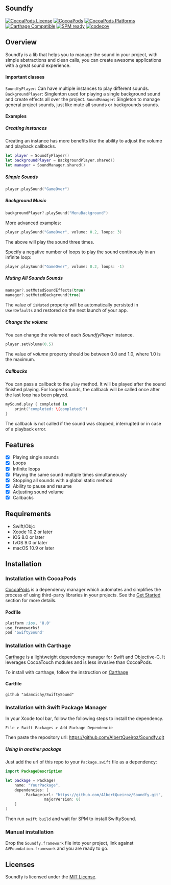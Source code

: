 ## Soundfy

[![CocoaPods License](https://img.shields.io/cocoapods/l/SwiftySound.svg)](https://raw.githubusercontent.com/adamcichy/SwiftySound/master/LICENSE)
[![CocoaPods](https://img.shields.io/cocoapods/v/SwiftySound.svg)](https://cocoapods.org/pods/SwiftySound)
[![CocoaPods Platforms](https://img.shields.io/cocoapods/p/SwiftySound.svg)](https://cocoapods.org/pods/SwiftySound)
[![Carthage Compatible](https://img.shields.io/badge/Carthage-compatible-brightgreen.svg)](https://github.com/Carthage/Carthage)
[![SPM ready](https://img.shields.io/badge/SPM-ready-orange.svg)](https://swift.org/package-manager/)
[![codecov](https://codecov.io/gh/adamcichy/SwiftySound/branch/master/graph/badge.svg)](https://codecov.io/gh/adamcichy/SwiftySound)

## Overview
Soundfy is a lib that helps you to manage the sound in your project, with simple abstractions and clean calls, you can create awesome applications with a great sound experience.

#### Important classes
`SoundfyPlayer`: Can have multiple instances to play different sounds.
`BackgroundPlayer`: Singlenton used for playing a single background sound and create effects all over the project.
`SoundManager`: Singleton to manage general project sounds, just like mute all sounds or backgrounds sounds.

#### Examples
##### Creating instances
Creating an instance has more benefits like the ability to adjust the volume and playback callbacks.
```swift
let player = SoundfyPlayer()
let backgroundPlayer = BackgroundPlayer.shared()
let manager = SoundManager.shared()
```
##### Simple Sounds
```swift
player.playSound("GameOver")
```
##### Background Music
```swift
backgroundPlayer?.playSound("MenuBackground")
```

More advanced examples:

```swift
player.playSound("GameOver", volume: 0.2, loops: 3)
```
The above will play the sound three times.

Specify a negative number of loops to play the sound continously in an infinite loop:

```swift
player.playSound("GameOver", volume: 0.2, loops: -1)
```

##### Muting All Sounds Sounds
```swift
manager?.setMutedSoundEffects(true)
manager?.setMutedBackground(true)
```
The value of `isMuted` property will be automatically persisted in `UserDefaults` and restored on the next launch of your app.

##### Change the volume

You can change the volume of each *SoundfyPlayer* instance.

```swift
player.setVolume(0.5)
```
The value of *volume* property should be between 0.0 and 1.0, where 1.0 is the maximum.

##### Callbacks

You can pass a callback to the `play` method. It will be played after the sound finished playing. For looped sounds, the callback will be called once after the last loop has been played.

```swift
mySound.play { completed in
    print("completed: \(completed)")
}
```
The callback is not called if the sound was stopped, interrupted or in case of a playback error.

## Features
- [x] Playing single sounds
- [x] Loops
- [x] Infinite loops
- [x] Playing the same sound multiple times simultaneously
- [x] Stopping all sounds with a global static method
- [x] Ability to pause and resume
- [x] Adjusting sound volume
- [x] Callbacks

## Requirements
- Swift/Objc
- Xcode 10.2 or later
- iOS 8.0 or later
- tvOS 9.0 or later
- macOS 10.9 or later

## Installation
### Installation with CocoaPods

[CocoaPods](http://cocoapods.org/) is a dependency manager which automates and simplifies the process of using third-party libraries in your projects. See the [Get Started](http://cocoapods.org/#get_started) section for more details.

#### Podfile
```ruby
platform :ios, '8.0'
use_frameworks!
pod 'SwiftySound'
```
### Installation with Carthage
[Carthage](https://github.com/Carthage/Carthage) is a lightweight dependency manager for Swift and Objective-C. It leverages CocoaTouch modules and is less invasive than CocoaPods.

To install with carthage, follow the instruction on [Carthage](https://github.com/Carthage/Carthage)

#### Cartfile
```
github "adamcichy/SwiftySound"
```

### Installation with Swift Package Manager
In your Xcode tool bar, follow the following steps to install the dependency.
```path
File > Swift Packages > Add Package Dependencie
```
Then paste the repository url:
https://github.com/AlbertQueiroz/Soundfy.git

##### Using in another package
Just add the url of this repo to your `Package.swift` file as a dependency:
```swift
import PackageDescription

let package = Package(
    name: "YourPackage",
    dependencies: [
        .Package(url: "https://github.com/AlbertQueiroz/Soundfy.git",
                 majorVersion: 0)
    ]
)
```

Then run `swift build` and wait for SPM to install SwiftySound.

### Manual installation
Drop the `Soundfy.framework` file into your project, link against `AVFoundation.framework` and you are ready to go.

## Licenses

Soundfy is licensed under the [MIT License](https://raw.githubusercontent.com/adamcichy/SwiftySound/master/LICENSE).
